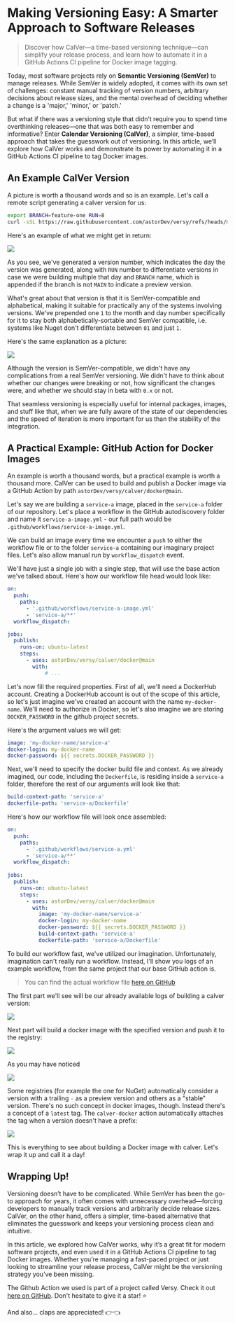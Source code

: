 # Making Versioning Easy: A Smarter Approach to Software Releases

> Discover how CalVer—a time-based versioning technique—can simplify your release process, and learn how to automate it in a GitHub Actions CI pipeline for Docker image tagging.

Today, most software projects rely on **Semantic Versioning (SemVer)** to manage releases. While SemVer is widely adopted, it comes with its own set of challenges: constant manual tracking of version numbers, arbitrary decisions about release sizes, and the mental overhead of deciding whether a change is a 'major,' 'minor,' or 'patch.'

But what if there was a versioning style that didn’t require you to spend time overthinking releases—one that was both easy to remember and informative? Enter **Calendar Versioning (CalVer)**, a simpler, time-based approach that takes the guesswork out of versioning. In this article, we’ll explore how CalVer works and demonstrate its power by automating it in a GitHub Actions CI pipeline to tag Docker images.

## An Example CalVer Version

A picture is worth a thousand words and so is an example. Let's call a remote script generating a calver version for us:

```sh
export BRANCH=feature-one RUN=8
curl -sSL https://raw.githubusercontent.com/astorDev/versy/refs/heads/main/versy | sh -s calver
```

Here's an example of what we might get in return:

![](demo-101.png)

As you see, we've generated a version number, which indicates the day the version was generated, along with `RUN` number to differentiate versions in case we were building multiple that day and `BRANCH` name, which is appended if the branch is not `MAIN` to indicate a preview version.

What's great about that version is that it is SemVer-compatible and alphabetical, making it suitable for practically any of the systems involving versions. We've prepended one `1` to the month and day number specifically for it to stay both alphabetically-sortable and SemVer compatible, i.e. systems like Nuget don't differentiate between `01` and just `1`.

Here's the same explanation as a picture:

![](calver.png)

Although the version is SemVer-compatible, we didn't have any complications from a real SemVer versioning. We didn't have to think about whether our changes were breaking or not, how significant the changes were, and whether we should stay in beta with `0.x` or not.

That seamless versioning is especially useful for internal packages, images, and stuff like that, when we are fully aware of the state of our dependencies and the speed of iteration is more important for us than the stability of the integration.

## A Practical Example: GitHub Action for Docker Images

An example is worth a thousand words, but a practical example is worth a thousand more. CalVer can be used to build and publish a Docker image via a GitHub Action by path `astorDev/versy/calver/docker@main`.

Let's say we are building a `service-a` image, placed in the `service-a` folder of our repository. Let's place a workflow in the GitHub autodiscovery folder and name it `service-a-image.yml` - our full path would be `.github/workflows/service-a-image.yml`.

We can build an image every time we encounter a `push` to either the workflow file or to the folder `service-a` containing our imaginary project files. Let's also allow manual run by `workflow_dispatch` event.

We'll have just a single job with a single step, that will use the base action we've talked about. Here's how our workflow file head would look like:

```yaml
on:
  push:
    paths:
      - '.github/workflows/service-a-image.yml'
      - 'service-a/**'
  workflow_dispatch:

jobs:
  publish:
    runs-on: ubuntu-latest
    steps:
      - uses: astorDev/versy/calver/docker@main
        with:
            # ...
```

Let's now fill the required properties. First of all, we'll need a DockerHub account. Creating a DockerHub account is out of the scope of this article, so let's just imagine we've created an account with the name `my-docker-name`. We'll need to authorize in Docker, so let's also imagine we are storing `DOCKER_PASSWORD` in the github project secrets.

Here's the argument values we will get:

```yaml
image: 'my-docker-name/service-a'
docker-login: my-docker-name
docker-password: ${{ secrets.DOCKER_PASSWORD }}
```

Next, we'll need to specify the docker build file and context. As we already imagined, our code, including the `Dockerfile`, is residing inside a `service-a` folder, therefore the rest of our arguments will look like that:

```yaml
build-context-path: 'service-a'
dockerfile-path: 'service-a/Dockerfile'
```

Here's how our workflow file will look once assembled:

```yaml
on:
  push:
    paths:
      - '.github/workflows/service-a.yml'
      - 'service-a/**'
  workflow_dispatch:
    
jobs:
  publish:
    runs-on: ubuntu-latest
    steps:
      - uses: astorDev/versy/calver/docker@main
        with:
          image: 'my-docker-name/service-a'
          docker-login: my-docker-name
          docker-password: ${{ secrets.DOCKER_PASSWORD }}
          build-context-path: 'service-a'
          dockerfile-path: 'service-a/Dockerfile'
```

To build our workflow fast, we've utilized our imagination. Unfortunately, imagination can't really run a workflow. Instead, I'll show you logs of an example workflow, from the same project that our base GitHub action is.

> You can find the actual workflow file [here on GitHub](https://github.com/astorDev/versy/blob/main/.github/workflows/calver-docker.yaml)

The first part we'll see will be our already available logs of building a calver version:

![](docker-feature-part-1.png)

Next part will build a docker image with the specified version and push it to the registry:

![](docker-feature-part-2.png)

As you may have noticed 

![](docker-main-part-1.png)

Some registries (for example the one for NuGet) automatically consider a version with a trailing `-` as a preview version and others as a "stable" version. There's no such concept in docker images, though. Instead there's a concept of a `latest` tag. The `calver-docker` action automatically attaches the tag when a version doesn't have a prefix:

![](docker-main-part-2.png)

This is everything to see about building a Docker image with calver. Let's wrap it up and call it a day!

## Wrapping Up!

Versioning doesn’t have to be complicated. While SemVer has been the go-to approach for years, it often comes with unnecessary overhead—forcing developers to manually track versions and arbitrarily decide release sizes. CalVer, on the other hand, offers a simpler, time-based alternative that eliminates the guesswork and keeps your versioning process clean and intuitive.

In this article, we explored how CalVer works, why it’s a great fit for modern software projects, and even used it in a GitHub Actions CI pipeline to tag Docker images. Whether you’re managing a fast-paced project or just looking to streamline your release process, CalVer might be the versioning strategy you’ve been missing.

The Github Action we used is part of a project called Versy. Check it out [here on GitHub](https://github.com/astorDev/versy). Don't hesitate to give it a star! ⭐

And also... claps are appreciated! 👉👈
